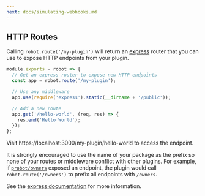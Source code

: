 ```yaml
---
next: docs/simulating-webhooks.md
---
```



## HTTP Routes

Calling `robot.route('/my-plugin')` will return an [express](http://expressjs.com/) router that you can use to expose HTTP endpoints from your plugin.

```js
module.exports = robot => {
  // Get an express router to expose new HTTP endpoints
  const app = robot.route('/my-plugin');

  // Use any middleware
  app.use(require('express').static(__dirname + '/public'));

  // Add a new route
  app.get('/hello-world', (req, res) => {
    res.end('Hello World');
  });
};
```

Visit https://localhost:3000/my-plugin/hello-world to access the endpoint.

It is strongly encouraged to use the name of your package as the prefix so none of your routes or middleware conflict with other plugins. For example, if [`probot/owners`](https://github.com/probot/owners) exposed an endpoint, the plugin would call `robot.route('/owners')` to prefix all endpoints with `/owners`.

See the [express documentation](http://expressjs.com/en/guide/routing.html) for more information.
